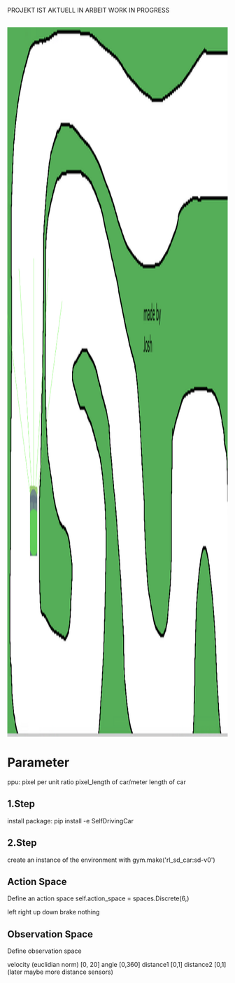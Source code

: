 PROJEKT IST AKTUELL IN ARBEIT
WORK IN PROGRESS

<br />
<div align="center">
  <a href="https://github.com/github_username/repo_name">
    <img src="images/env_road.png" alt="Logo" width="2563" height="1621">
  </a>
</div>

# Parameter
ppu: pixel per unit ratio
pixel_length of car/meter length of car

## 1.Step
install package:
pip install -e SelfDrivingCar

## 2.Step
create an instance of the environment with
gym.make('rl_sd_car:sd-v0')


## Action Space

Define an action space
self.action_space = spaces.Discrete(6,)

left
right
up
down
brake
nothing

## Observation Space

Define observation space

velocity (euclidian norm) [0, 20]
angle [0,360]
distance1 [0,1]
distance2 [0,1]
(later maybe more distance sensors)

<!-- MARKDOWN LINKS & IMAGES -->
[product-screenshot]: images/env_road.png
